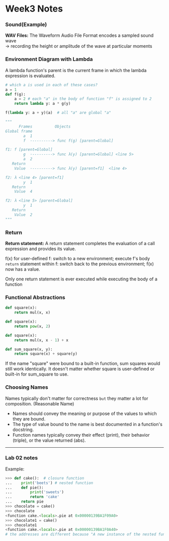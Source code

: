 # Week3 Notes

### Sound(Example)

**WAV Files:** The Waveform Audio File Format encodes a sampled sound wave \
-> recording the height or amplitude of the wave at particular moments

### Environment Diagram with Lambda 
A lambda function's parent is the current frame in which the lambda expression is evaluated. 
```py
# which a is used in each of these cases?
a = 1
def f(g): 
    a = 2 # each "a" in the body of function "f" is assigned to 2
    return lambda y: a * g(y)

f(lambda y: a + y)(a)  # all "a" are global "a"

"""
      Frames          Objects
Global frame  
        a  1
        f  ·---------> func f(g) [parent=Global]

f1: f [parent=Global]
        g  ·---------> func λ(y) [parent=Global] <line 5>
        a  2
   Return
    Value  ·---------> func λ(y) [parent=f1]  <line 4>

f2: λ <line 4> [parent=f1]
        y  1
   Return
    Value  4

f2: λ <line 5> [parent=Global]
        y  1
   Return
    Value  2 
"""
```

### Return 

**Return statement:** A return statement completes the evaluation of a call expression and provides its value.

f(x) for user-defined f: switch to a new environment; execute f's body `return` statement within f: switch back to the previous environment; f(x) now has a value.

Only one return statement is ever executed while executing the body of a function

### Functional Abstractions

```py
def square(x):
    return mul(x, x)

def square(x):
    return pow(x, 2)

def square(x):
    return mul(x, x - 1) + x
```

```py
def sum_square(x, y):
    return square(x) + square(y)
```
If the name "square" were bound to a built-in function, sum squares would still work identically. It doesn't matter whether square is user-defined or built-in for sum_square to use.

### Choosing Names

Names typically don't matter for correctness `but` they matter a lot for composition. (Reasonable Name)
- Names should convey the meaning or purpose of the values to which they are bound.
- The type of value bound to the name is best documented in a function's docstring.
- Function names typically convey their effect (print), their behavior (triple), or the value returned (abs).

------------------------------------------------
### Lab 02 notes

Example:
```py
>>> def cake():  # closure function
...    print('beets') # nested function
...    def pie():
...        print('sweets')
...        return 'cake'
...    return pie
>>> chocolate = cake()
>>> chocolate
<function cake.<locals>.pie at 0x00000139BA1F09A0>
>>> chocolate1 = cake()
>>> chocolate1
<function cake.<locals>.pie at 0x00000139BA1F0A40>  
# the addresses are different because "A new instance of the nested function is created each time the closure function is called."
```
